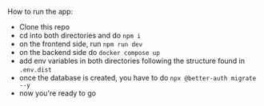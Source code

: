 How to run the app:
- Clone this repo
- cd into both directories and do `npm i`
- on the frontend side, run `npm run dev`
- on the backend side do `docker compose up`
- add env variables in both directories following the structure found in `.env.dist`
- once the database is created, you have to do `npx @better-auth migrate --y`
- now you're ready to go
